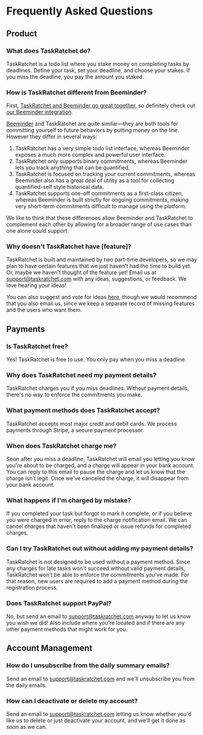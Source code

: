# Frequently Asked Questions

## Product

### What does TaskRatchet do?

TaskRatchet is a todo list where you stake money on completing tasks by deadlines. Define your task, set your deadline, and choose your stakes. If you miss the deadline, you pay the amount you staked.

### How is TaskRatchet different from Beeminder?

First, [TaskRatchet and Beeminder go great together](https://www.beeminder.com/taskratchet), so definitely check out
[our Beeminder integration](https://taskratchet.com/help/integrations.html#beeminder).

[Beeminder](https://www.beeminder.com/home) and TaskRatchet are quite similar—they are both tools for committing yourself
to future behaviors by putting money on the line. However they differ in several ways:

1. TaskRatchet has a very simple todo list interface, whereas Beeminder exposes a much more complex and powerful user interface.
2. TaskRatchet only supports binary commitments, whereas Beeminder lets you track anything that can be quantified.
3. TaskRatchet is focused on tracking your current commitments, whereas Beeminder also has a great deal of utility as a tool for collecting quantified-self style historical data.
4. TaskRatchet supports one-off commitments as a first-class citizen, whereas Beeminder is built strictly for ongoing commitments, making very short-term commitments difficult to manage using the platform.

We like to think that these differences allow Beeminder and TaskRatchet to complement each other by allowing for a broader range of
use cases than one alone could support.

### Why doesn't TaskRatchet have \[feature\]?

TaskRatchet is built and maintained by two part-time developers, so we may plan to have certain features that we just haven't
had the time to build yet. Or, maybe we haven't thought of the feature yet! Email us at support@taskratchet.com with any
ideas, suggestions, or feedback. We love hearing your ideas!

You can also suggest and vote for ideas [here](https://taskratchet.consider.it/), though we would recommend that you
also email us, since we keep a separate record of missing features and the users who want them.

## Payments

### Is TaskRatchet free?

Yes! TaskRatchet is free to use. You only pay when you miss a deadline.

### Why does TaskRatchet need my payment details?

TaskRatchet charges you if you miss deadlines. Without payment details, there's no way to enforce the commitments you make.

### What payment methods does TaskRatchet accept?

TaskRatchet accepts most major credit and debit cards. We process payments through Stripe, a secure payment processor.

### When does TaskRatchet charge me?

Soon after you miss a deadline, TaskRatchet will email you letting you know you're about to be charged, and a
charge will appear in your bank account. You can reply to this email to pause the charge and let us know that the charge
isn't legit. Once we've canceled the charge, it will disappear from your bank account.

### What happens if I'm charged by mistake?

If you completed your task but forgot to mark it complete, or if you believe you were charged in error, reply to the charge notification email. We can cancel charges that haven't been finalized or issue refunds for completed charges.

### Can I try TaskRatchet out without adding my payment details?

TaskRatchet is not designed to be used without a payment method. Since any charges for late tasks won't succeed without
valid payment details, TaskRatchet won't be able to enforce the commitments you've made. For that reason, new users
are required to add a payment method during the registration process.

### Does TaskRatchet support PayPal?

No, but send an email to support@taskratchet.com anyway to let us know you wish we did! Also include where
you're located and if there are any other payment methods that might work for you.

## Account Management

### How do I unsubscribe from the daily summary emails?

Send an email to support@taskratchet.com and we'll unsubscribe you from the daily emails.

### How can I deactivate or delete my account?

Send an email to support@taskratchet.com letting us know whether you'd like us to delete or just deactivate your account, and
we'll get it done as soon as we can.

